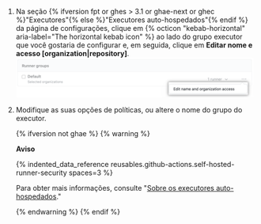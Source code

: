 1. Na seção {% ifversion fpt or ghes > 3.1 or ghae-next or ghec %}"Executores"{% else %}"Executores auto-hospedados"{% endif %} da página de configurações, clique em {% octicon "kebab-horizontal" aria-label="The horizontal kebab icon" %} ao lado do grupo executor que você gostaria de configurar e, em seguida, clique em **Editar nome e acesso [organization|repository]**. ![Gerenciar permissões do repositório](/assets/images/help/settings/actions-runner-manage-permissions.png)
1. Modifique as suas opções de políticas, ou altere o nome do grupo do executor.

   {% ifversion not ghae %}
   {% warning %}

   **Aviso**

   {% indented_data_reference reusables.github-actions.self-hosted-runner-security spaces=3 %}

   Para obter mais informações, consulte "[Sobre os executores auto-hospedados](/actions/hosting-your-own-runners/about-self-hosted-runners#self-hosted-runner-security-with-public-repositories)."

   {% endwarning %}
   {% endif %}
